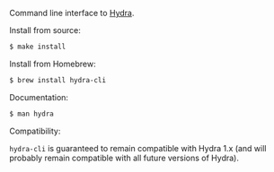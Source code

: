 Command line interface to [Hydra](https://github.com/sdegutis/hydra).

Install from source:

~~~bash
$ make install
~~~

Install from Homebrew:

~~~bash
$ brew install hydra-cli
~~~

Documentation:

~~~bash
$ man hydra
~~~

Compatibility:

`hydra-cli` is guaranteed to remain compatible with Hydra 1.x (and will probably remain compatible with all future versions of Hydra).
